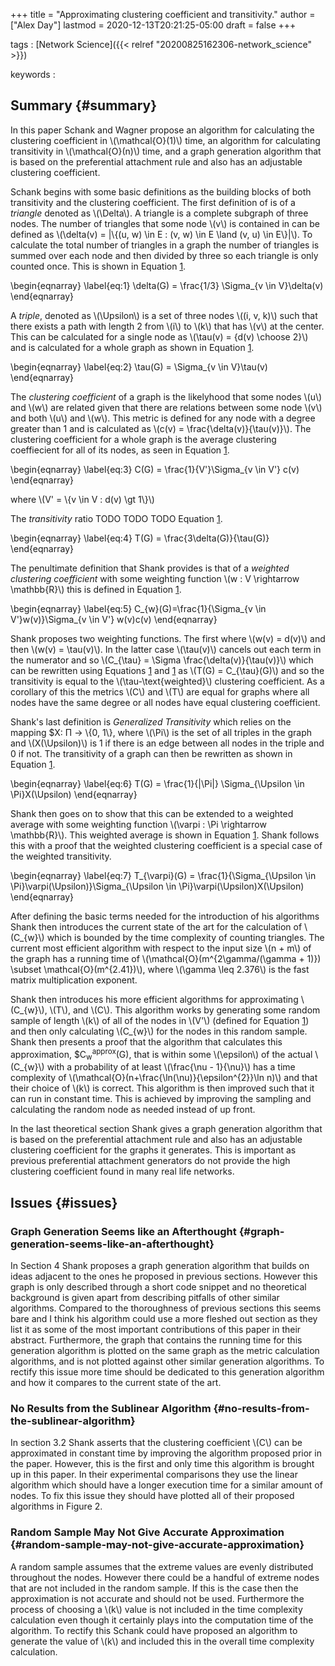 +++
title = "Approximating clustering coefficient and transitivity."
author = ["Alex Day"]
lastmod = 2020-12-13T20:21:25-05:00
draft = false
+++

tags
: [Network Science]({{< relref "20200825162306-network_science" >}})

keywords
:


## Summary {#summary}

In this paper Schank and Wagner propose an algorithm for calculating the clustering coefficient in \\(\mathcal{O}(1)\\) time, an algorithm for calculating transitivity in \\(\mathcal{O}(n)\\) time, and a graph generation algorithm that is based on the preferential attachment rule and also has an adjustable clustering coefficient.

Schank begins with some basic definitions as the building blocks of both transitivity and the clustering coefficient. The first definition of is of a _triangle_ denoted as \\(\Delta\\). A triangle is a complete subgraph of three nodes. The number of triangles that some node \\(v\\) is contained in can be defined as \\(\delta(v) = |\\{(u, w) \in E : (v, w) \in E \land (v, u) \in E\\}|\\). To calculate the total number of triangles in a graph the number of triangles is summed over each node and then divided by three so each triangle is only counted once. This is shown in Equation [1](#org0b2f523).

\begin{eqnarray}
\label{eq:1}
\delta(G) = \frac{1/3} \Sigma\_{v \in V}\delta(v)
\end{eqnarray}

A _triple_, denoted as \\(\Upsilon\\) is a set of three nodes \\((i, v, k)\\) such that there exists a path with length 2 from \\(i\\) to \\(k\\) that has \\(v\\) at the center. This can be calculated for a single node as \\(\tau(v) = {d(v) \choose 2}\\) and is calculated for a whole graph as shown in Equation [1](#orgd1f34b5).

\begin{eqnarray}
\label{eq:2}
\tau(G) = \Sigma\_{v \in V}\tau(v)
\end{eqnarray}

The _clustering coefficient_ of a graph is the likelyhood that some nodes \\(u\\) and \\(w\\) are related given that there are relations between some node \\(v\\) and both \\(u\\) and \\(w\\). This metric is defined for any node with a degree greater than 1 and is calculated as \\(c(v) = \frac{\delta(v)}{\tau(v)}\\). The clustering coefficient for a whole graph is the average clustering coeffiecient for all of its nodes, as seen in Equation [1](#orgd326e02).

\begin{eqnarray}
\label{eq:3}
C(G) = \frac{1}{V'}\Sigma\_{v \in V'} c(v)
\end{eqnarray}

where \\(V' = \\{v \in V : d(v) \gt 1\\}\\)

The _transitivity_ ratio TODO TODO TODO Equation [1](#orgf3bc19b).

\begin{eqnarray}
\label{eq:4}
T(G) = \frac{3\delta(G)}{\tau(G)}
\end{eqnarray}

The penultimate definition that Shank provides is that of a _weighted clustering coefficient_ with some weighting function \\(w : V \rightarrow \mathbb{R}\\) this is defined in Equation [1](#org1b9a477).

\begin{eqnarray}
\label{eq:5}
C\_{w}(G)=\frac{1}{\Sigma\_{v \in V'}w(v)}\Sigma\_{v \in V'} w(v)c(v)
\end{eqnarray}

Shank proposes two weighting functions. The first where \\(w(v) = d(v)\\) and then \\(w(v) = \tau(v)\\). In the latter case \\(\tau(v)\\) cancels out each term in the numerator and so \\(C\_{\tau} = \Sigma \frac{\delta(v)}{\tau(v)}\\) which can be rewritten using Equations [1](#orgf3bc19b) and [1](#org0b2f523) as \\(T(G) = C\_{\tau}(G)\\) and so the transitivity is equal to the \\(\tau-\text{weighted}\\) clustering coefficient. As a corollary of this the metrics \\(C\\) and \\(T\\) are equal for graphs where all nodes have the same degree or all nodes have equal clustering coefficient.

Shank's last definition is _Generalized Transitivity_ which relies on the mapping $X: &Pi; &rarr; \\{0, 1\\}, where \\(\Pi\\) is the set of all triples in the graph and \\(X(\Upsilon)\\) is 1 if there is an edge between all nodes in the triple and 0 if not. The transitivity of a graph can then be rewritten as shown in Equation [1](#org7502f9b).

\begin{eqnarray}
\label{eq:6}
T(G) = \frac{1}{|\Pi|} \Sigma\_{\Upsilon \in \Pi}X(\Upsilon)
\end{eqnarray}

Shank then goes on to show that this can be extended to a weighted average with some weighting function \\(\varpi : \Pi \rightarrow \mathbb{R}\\). This weighted average is shown in Equation [1](#org04c91bd). Shank follows this with a proof that the weighted clustering coefficient is a special case of the weighted transitivity.

\begin{eqnarray}
\label{eq:7}
T\_{\varpi}(G) = \frac{1}{\Sigma\_{\Upsilon \in \Pi}\varpi(\Upsilon)}\Sigma\_{\Upsilon \in \Pi}\varpi(\Upsilon)X(\Upsilon)
\end{eqnarray}

After defining the basic terms needed for the introduction of his algorithms Shank then introduces the current state of the art for the calculation of \\(C\_{w}\\) which is bounded by the time complexity of counting triangles. The current most efficient algorithm with respect to the input size \\(n + m\\) of the graph has a running time of \\(\mathcal{O}(m^{2\gamma/(\gamma + 1)}) \subset \mathcal{O}(m^{2.41})\\), where \\(\gamma \leq 2.376\\) is the fast matrix multiplication exponent.

Shank then introduces his more efficient algorithms for approximating \\(C\_{w}\\), \\(T\\), and \\(C\\). This algorithm works by generating some random sample of length \\(k\\) of all of the nodes in \\(V'\\) (defined for Equation [1](#orgd326e02)) and then only calculating \\(C\_{w}\\) for the nodes in this random sample. Shank then presents a proof that the algorithm that calculates this approximation, $C<sub>w</sub><sup>approx</sup>(G), that is within some \\(\epsilon\\) of the actual \\(C\_{w}\\) with a probability of at least \\(\frac{\nu - 1}{\nu}\\) has a time complexity of \\(\mathcal{O}(n+\frac{\ln(\nu)}{\epsilon^{2}}\ln n)\\) and that their choice of \\(k\\) is correct. This algorithm is then improved such that it can run in constant time. This is achieved by improving the sampling and calculating the random node as needed instead of up front.

In the last theoretical section Shank gives a graph generation algorithm that is based on the preferential attachment rule and also has an adjustable clustering coefficient for the graphs it generates. This is important as previous preferential attachment generators do not provide the high clustering coefficient found in many real life networks.


## Issues {#issues}


### Graph Generation Seems like an Afterthought {#graph-generation-seems-like-an-afterthought}

In Section 4 Shank proposes a graph generation algorithm that builds on ideas adjacent to the ones he proposed in previous sections. However this graph is only described through a short code snippet and no theoretical background is given apart from describing pitfalls of other similar algorithms. Compared to the thoroughness of previous sections this seems bare and I think his algorithm could use a more fleshed out section as they list it as some of the most important contributions of this paper in their abstract. Furthermore, the graph that contains the running time for this generation algorithm is plotted on the same graph as the metric calculation algorithms, and is not plotted against other similar generation algorithms. To rectify this issue more time should be dedicated to this generation algorithm and how it compares to the current state of the art.


### No Results from the Sublinear Algorithm {#no-results-from-the-sublinear-algorithm}

In section 3.2 Shank asserts that the clustering coefficient \\(C\\) can be approximated in constant time by improving the algorithm proposed prior in the paper. However, this is the first and only time this algorithm is brought up in this paper. In their experimental comparisons they use the linear algorithm which should have a longer execution time for a similar amount of nodes. To fix this issue they should have plotted all of their proposed algorithms in Figure 2.


### Random Sample May Not Give Accurate Approximation {#random-sample-may-not-give-accurate-approximation}

A random sample assumes that the extreme values are evenly distributed throughout the nodes. However there could be a handful of extreme nodes that are not included in the random sample. If this is the case then the approximation is not accurate and should not be used. Furthermore the process of choosing a \\(k\\) value is not included in the time complexity calculation even though it certainly plays into the computation time of the algorithm. To rectify this Schank could have proposed an algorithm to generate the value of \\(k\\) and included this in the overall time complexity calculation.
